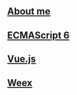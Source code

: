 <a href="https://likuner.github.io/cv"> About me </a>
----
<a href="https://github.com/likuner/es6tutorial/tree/gh-pages/docs"> ECMAScript 6 </a>
----
<a href="https://cn.vuejs.org/v2/guide/"> Vue.js </a>
----
<a href="http://weex.apache.org/cn/guide/"> Weex </a>
----

